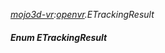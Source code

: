 _[mojo3d-vr](../../modules/mojo3d-vr/mojo3d-vr-module.md):[openvr](openvr:).ETrackingResult_
##### Enum ETrackingResult
